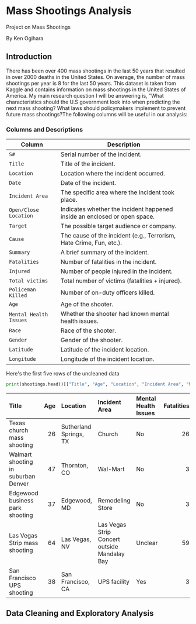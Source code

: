 # Mass Shootings Analysis
Project on Mass Shootings

By Ken Ogihara

## Introduction
There has been over 400 mass shootings in the last 50 years that resulted in over 2000 deaths in the United States. On average, the number of mass shootings per year is 8 for the last 50 years. This dataset is taken from Kaggle and contains information on mass shootings in the United States of America. My main research question I will be answering is, "What characteristics should the U.S government look into when predicting the next mass shooting? What laws should policymakers implement to prevent future mass shootings?The following columns will be useful in our analysis:

### Columns and Descriptions

| Column                 | Description                                                |
|------------------------|------------------------------------------------------------|
| `S#`                   | Serial number of the incident.                             |
| `Title`                | Title of the incident.                                     |
| `Location`             | Location where the incident occurred.                      |
| `Date`                 | Date of the incident.                                      |
| `Incident Area`        | The specific area where the incident took place.           |
| `Open/Close Location`  | Indicates whether the incident happened inside an enclosed or open space. |
| `Target`               | The possible target audience or company.                   |
| `Cause`                | The cause of the incident (e.g., Terrorism, Hate Crime, Fun, etc.). |
| `Summary`              | A brief summary of the incident.                           |
| `Fatalities`           | Number of fatalities in the incident.                      |
| `Injured`              | Number of people injured in the incident.                  |
| `Total victims`        | Total number of victims (fatalities + injured).            |
| `Policeman Killed`     | Number of on-duty officers killed.                         |
| `Age`                  | Age of the shooter.                                        |
| `Mental Health Issues` | Whether the shooter had known mental health issues.        |
| `Race`                 | Race of the shooter.                                       |
| `Gender`               | Gender of the shooter.                                     |
| `Latitude`             | Latitude of the incident location.                         |
| `Longitude`            | Longitude of the incident location.                        |


Here's the first five rows of the uncleaned data

```py
print(shootings.head()[["Title", "Age", "Location", "Incident Area", "Mental Health Issues", "Fatalities"]].to_markdown(index = False))
```


| Title                               | Age | Location               | Incident Area                               | Mental Health Issues | Fatalities |
|:------------------------------------|----:|:-----------------------|:--------------------------------------------|:---------------------|-----------:|
| Texas church mass shooting          |  26 | Sutherland Springs, TX | Church                                      | No                   |         26 |
| Walmart shooting in suburban Denver |  47 | Thornton, CO           | Wal-Mart                                    | No                   |          3 |
| Edgewood business park shooting     |  37 | Edgewood, MD           | Remodeling Store                            | No                   |          3 |
| Las Vegas Strip mass shooting       |  64 | Las Vegas, NV          | Las Vegas Strip Concert outside Mandalay Bay| Unclear              |         59 |
| San Francisco UPS shooting          |  38 | San Francisco, CA      | UPS facility                                | Yes                  |          3 |


## Data Cleaning and Exploratory Analysis

